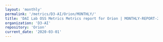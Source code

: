 ```yaml
---
layout: 'monthly'
permalink: '/metrics/D3-AI/Orion/MONTHLY/'
title: 'DAI Lab OSS Metrics Metrics report for Orion | MONTHLY-REPORT-2020-03-01'
organization: 'D3-AI'
repository: 'Orion'
current_date: '2020-03-01'
---
```

